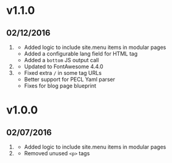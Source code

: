 # v1.1.0
## 02/12/2016

1. [](#new)
    * Added logic to include site.menu items in modular pages
    * Added a configurable lang field for HTML tag
    * Added a `bottom` JS output call
1. [](#improved)
    * Updated to FontAwesome 4.4.0
1. [](#bugfix)
    * Fixed extra `/` in some tag URLs
    * Better support for PECL Yaml parser
    * Fixes for blog page blueprint

# v1.0.0
## 02/07/2016

1. [](#new)
    * Added logic to include site.menu items in modular pages
1. [](#improved)
    * Removed unused `<p>` tags
